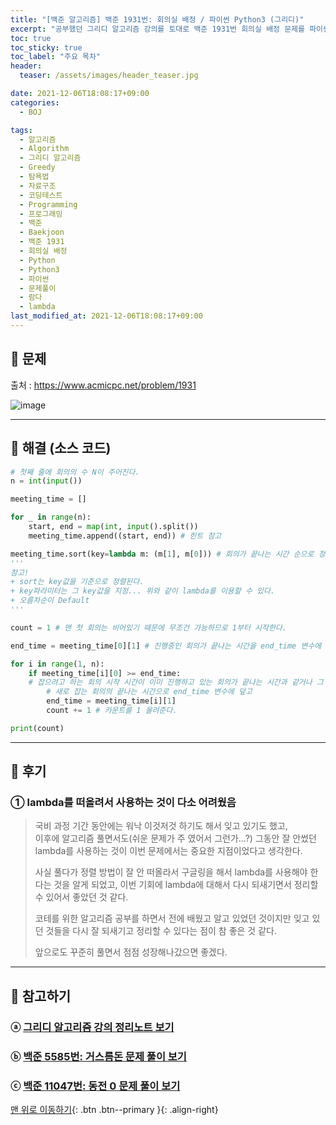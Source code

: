 ```yaml
---
title: "[백준 알고리즘] 백준 1931번: 회의실 배정 / 파이썬 Python3 (그리디)"
excerpt: "공부했던 그리디 알고리즘 강의를 토대로 백준 1931번 회의실 배정 문제를 파이썬으로 풀어보았다."
toc: true
toc_sticky: true
toc_label: "주요 목차"
header:
  teaser: /assets/images/header_teaser.jpg

date: 2021-12-06T18:08:17+09:00
categories:
  - BOJ

tags:
  - 알고리즘
  - Algorithm
  - 그리디 알고리즘
  - Greedy
  - 탐욕법
  - 자료구조
  - 코딩테스트
  - Programming
  - 프로그래밍
  - 백준
  - Baekjoon
  - 백준 1931
  - 회의실 배정
  - Python
  - Python3
  - 파이썬
  - 문제풀이
  - 람다
  - lambda
last_modified_at: 2021-12-06T18:08:17+09:00
---
```


## 🔔 문제

출처 : <https://www.acmicpc.net/problem/1931>

![image](https://user-images.githubusercontent.com/78403443/144815937-482743ba-06cd-4ed1-9320-44c1ce0987e8.png)

---

## 🔐 해결 (소스 코드)

```python
# 첫째 줄에 회의의 수 N이 주어진다.
n = int(input())

meeting_time = []

for _ in range(n):
    start, end = map(int, input().split())
    meeting_time.append((start, end)) # 힌트 참고

meeting_time.sort(key=lambda m: (m[1], m[0])) # 회의가 끝나는 시간 순으로 정렬
'''
참고!
+ sort는 key값을 기준으로 정렬된다.
+ key파라미터는 그 key값을 지정... 위와 같이 lambda를 이용할 수 있다.
+ 오름차순이 Default
'''

count = 1 # 맨 첫 회의는 비어있기 때문에 무조건 가능하므로 1부터 시작한다.

end_time = meeting_time[0][1] # 진행중인 회의가 끝나는 시간을 end_time 변수에 지정

for i in range(1, n):
    if meeting_time[i][0] >= end_time:
    # 잡으려고 하는 회의 시작 시간이 이미 진행하고 있는 회의가 끝나는 시간과 같거나 그 이후면
        # 새로 잡는 회의의 끝나는 시간으로 end_time 변수에 덮고    
        end_time = meeting_time[i][1] 
        count += 1 # 카운트를 1 올려준다.

print(count)
```

---

## 📝 후기

### ① lambda를 떠올려서 사용하는 것이 다소 어려웠음

>국비 과정 기간 동안에는 워낙 이것저것 하기도 해서 잊고 있기도 했고,<br>이후에 알고리즘 풀면서도(쉬운 문제가 주 였어서 그런가...?) 그동안 잘 안썼던 lambda를 사용하는 것이 이번 문제에서는 중요한 지점이었다고 생각한다.
>
>사실 풀다가 정렬 방법이 잘 안 떠올라서 구글링을 해서 lambda를 사용해야 한다는 것을 알게 되었고, 이번 기회에 lambda에 대해서 다시 되새기면서 정리할 수 있어서 좋았던 것 같다.
>
>코테를 위한 알고리즘 공부를 하면서 전에 배웠고 알고 있었던 것이지만 잊고 있던 것들을 다시 잘 되새기고 정리할 수 있다는 점이 참 좋은 것 같다. 
>
>앞으로도 꾸준히 풀면서 점점 성장해나갔으면 좋겠다.

---

## 👣 참고하기

### ⓐ [그리디 알고리즘 강의 정리노트 보기](https://root-devvoo.github.io/algorithm/%ED%83%90%EC%9A%95%EB%B2%95/)

### ⓑ [백준 5585번: 거스름돈 문제 풀이 보기](https://root-devvoo.github.io/boj/%EB%B0%B1%EC%A4%80_5585%EB%B2%88_%EA%B1%B0%EC%8A%A4%EB%A6%84%EB%8F%88/)

### ⓒ [백준 11047번: 동전 0 문제 풀이 보기](https://root-devvoo.github.io/boj/%EB%B0%B1%EC%A4%80_11047%EB%B2%88_%EB%8F%99%EC%A0%84-0/)

[맨 위로 이동하기](#){: .btn .btn--primary }{: .align-right}